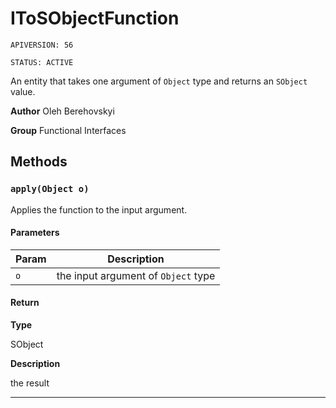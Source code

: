 # IToSObjectFunction

`APIVERSION: 56`

`STATUS: ACTIVE`

An entity that takes one argument of `Object` type and returns an `SObject` value.


**Author** Oleh Berehovskyi


**Group** Functional Interfaces

## Methods
### `apply(Object o)`

Applies the function to the input argument.

#### Parameters
|Param|Description|
|---|---|
|`o`|the input argument of `Object` type|

#### Return

**Type**

SObject

**Description**

the result

---
